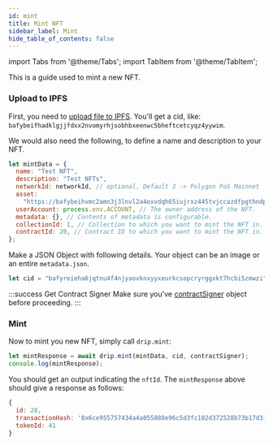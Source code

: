 ```yaml
---
id: mint
title: Mint NFT
sidebar_label: Mint
hide_table_of_contents: false
---
```


import Tabs from '@theme/Tabs';
import TabItem from '@theme/TabItem';

This is a guide used to mint a new NFT.

### Upload to IPFS

First, you need to [upload file to IPFS](/guide/nft/storage/upload). You'll get a cid, like: `bafybeifhadklgjjfdxx2nvomyrhjsobhbxeenwc5bheftcetcyqz4yywim`.

We would also need the following, to define a name and description to your NFT.

```js
let mintData = {
  name: "Test NFT",
  description: "Test NFTs",
  networkId: networkId, // optional. Default 3 -> Polygon PoS Mainnet
  asset:
    "https://bafybeihvmc2amn3j3lnvl2a4oxvdqh65iujrxz445tvjccazdfpgthndpa.ipfs.nftstorage.link/k-1.jpeg",
  userAccount: process.env.ACCOUNT, // The owner address of the NFT.
  metadata: {}, // Contents of metadata is configurable.
  collectionId: 1, // Collection to which you want to mint the NFT in. If not provided, it'll mint in a default collection. Available in v1.x.x onwards only.
  contractId: 20, // Contract ID to which you want to mint the NFT in. If not provided, it'll mint in a default contract. If collection id is provided, this option won't be necessary. Collections are synomous to on-chain contract.
};
```

Make a JSON Object with following details. Your object can be an image or an entire `metadata.json`.

```js
let cid = "bafyreieha6jqtnu4f4njyaovknxyyxeurkcsopcryrggxkt7hcbi5zmwzi";
```

:::success Get Contract Signer
Make sure you've [contractSigner](/sdk/js/init#contract-client) object before proceeding.
:::

### Mint

Now to mint you new NFT, simply call `drip.mint`:

```js
let mintResponse = await drip.mint(mintData, cid, contractSigner);
console.log(mintResponse);
```

You should get an output indicating the `nftId`. The `mintResponse` above should give a response as follows:

```js
{
  id: 28,
  transactionHash: '0x6ce955757434a4a055888e96c5d3fc102d372528b73b17d3138ac91bc53aad6f',
  tokenId: 41
}
```

